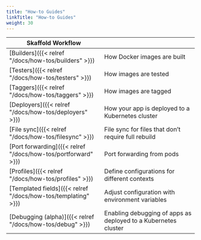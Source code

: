 ```yaml
---
title: "How-to Guides"
linkTitle: "How-to Guides"
weight: 30
---
```


| Skaffold Workflow | |
|----------|---|
| [Builders]({{< relref "/docs/how-tos/builders" >}}) | How Docker images are built |
| [Testers]({{< relref "/docs/how-tos/testers" >}}) | How images are tested |
| [Taggers]({{< relref "/docs/how-tos/taggers" >}}) | How images are tagged |
| [Deployers]({{< relref "/docs/how-tos/deployers" >}}) | How your app is deployed to a Kubernetes cluster |
| [File sync]({{< relref "/docs/how-tos/filesync" >}}) | File sync for files that don’t require full rebuild |
| [Port forwarding]({{< relref "/docs/how-tos/portforward" >}}) | Port forwarding from pods |
| [Profiles]({{< relref "/docs/how-tos/profiles" >}}) | Define configurations for different contexts |
| [Templated fields]({{< relref "/docs/how-tos/templating" >}}) | Adjust configuration with environment variables |
| [Debugging (alpha)]({{< relref "/docs/how-tos/debug" >}}) | Enabling debugging of apps as deployed to a Kubernetes cluster |

